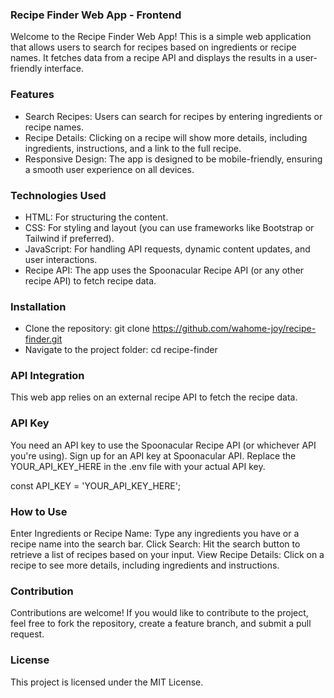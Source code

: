 ### Recipe Finder Web App - Frontend
Welcome to the Recipe Finder Web App! This is a simple web application that allows users to search for recipes based on ingredients or recipe names. It fetches data from a recipe API and displays the results in a user-friendly interface.

### Features
- Search Recipes: Users can search for recipes by entering ingredients or recipe names.
- Recipe Details: Clicking on a recipe will show more details, including ingredients, instructions, and a link to the full recipe.
- Responsive Design: The app is designed to be mobile-friendly, ensuring a smooth user experience on all devices.

### Technologies Used
- HTML: For structuring the content.
- CSS: For styling and layout (you can use frameworks like Bootstrap or Tailwind if preferred).
- JavaScript: For handling API requests, dynamic content updates, and user interactions.
- Recipe API: The app uses the Spoonacular Recipe API (or any other recipe API) to fetch recipe data.

### Installation
- Clone the repository:
git clone https://github.com/wahome-joy/recipe-finder.git
- Navigate to the project folder:
cd recipe-finder

### API Integration
This web app relies on an external recipe API to fetch the recipe data.

### API Key
You need an API key to use the Spoonacular Recipe API (or whichever API you're using).
Sign up for an API key at Spoonacular API.
Replace the YOUR_API_KEY_HERE in the .env file with your actual API key.

const API_KEY = 'YOUR_API_KEY_HERE';

### How to Use
Enter Ingredients or Recipe Name: Type any ingredients you have or a recipe name into the search bar.
Click Search: Hit the search button to retrieve a list of recipes based on your input.
View Recipe Details: Click on a recipe to see more details, including ingredients and instructions.

### Contribution
Contributions are welcome! If you would like to contribute to the project, feel free to fork the repository, create a feature branch, and submit a pull request.

### License
This project is licensed under the MIT License.